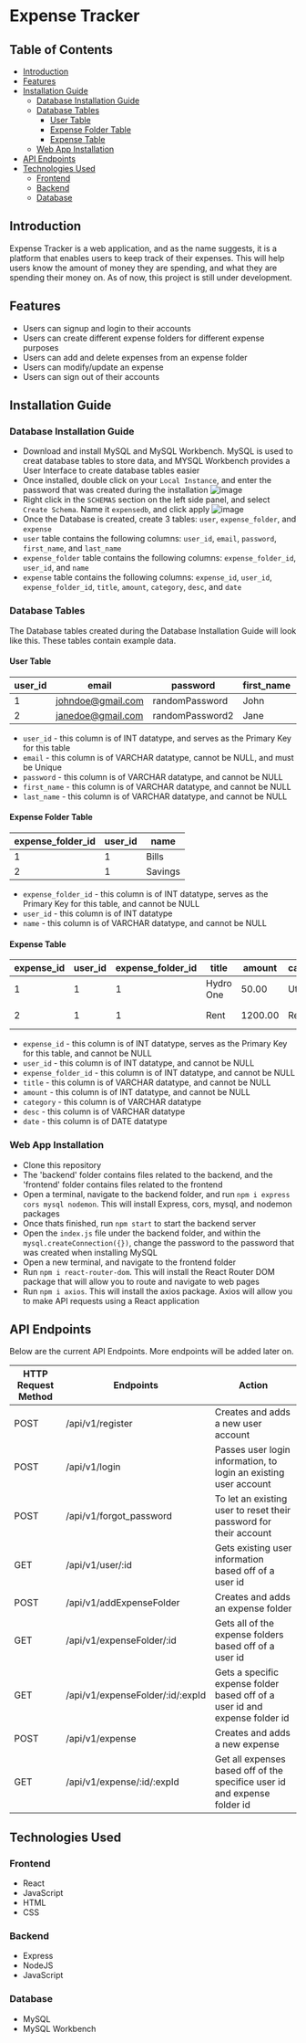 # Expense Tracker

## Table of Contents
* [Introduction](#introduction)
* [Features](#features)
* [Installation Guide](#installation-guide)
	* [Database Installation Guide](#database-installation-guide)
	* [Database Tables](#database-tables)
		* [User Table](#user-table)
		* [Expense Folder Table](#expense-folder-table)
		* [Expense Table](#expense-table)
	* [Web App Installation](#web-app-installation)
* [API Endpoints](#api-endpoints)
* [Technologies Used](#technologies-used)
	* [Frontend](#frontend)
	* [Backend](#backend)
	* [Database](#database)

## Introduction
Expense Tracker is a web application, and as the name suggests, it is a platform that enables users to keep track of their expenses. This will help users know the amount of money they are spending, and what they are spending their money on. As of now, this project is still under development.

## Features
* Users can signup and login to their accounts
* Users can create different expense folders for different expense purposes
* Users can add and delete expenses from an expense folder
* Users can modify/update an expense
* Users can sign out of their accounts

## Installation Guide

### Database Installation Guide
* Download and install MySQL and MySQL Workbench. MySQL is used to creat database tables to store data, and MYSQL Workbench provides a User Interface to create database tables easier
* Once installed, double click on your ```Local Instance```, and enter the password that was created during the installation ![image](https://i.postimg.cc/fRYTWsVV/Double-Click-Local-Instance2.png)
* Right click in the ```SCHEMAS``` section on the left side panel, and select ```Create Schema```. Name it ```expensedb```, and click apply ![image](https://i.postimg.cc/FRH9xJDS/Create-Shema.png)
* Once the Database is created, create 3 tables: ```user```, ```expense_folder```, and ```expense```
* ```user``` table contains the following columns: ```user_id```, ```email```, ```password```, ```first_name```, and ```last_name```
* ```expense_folder``` table contains the following columns: ```expense_folder_id```, ```user_id```, and ```name```
* ```expense``` table contains the following columns: ```expense_id```, ```user_id```, ```expense_folder_id```, ```title```, ```amount```, ```category```, ```desc```, and ```date```

### Database Tables
The Database tables created during the Database Installation Guide will look like this. These tables contain example data.

#### User Table
| user_id | email | password | first_name | last_name |
| --- | --- | --- | --- | --- |
| 1 | johndoe@gmail.com | randomPassword | John | Doe |
| 2 | janedoe@gmail.com | randomPassword2 | Jane | Doe |

* ```user_id``` - this column is of INT datatype, and serves as the Primary Key for this table
* ```email``` -  this column is of VARCHAR datatype, cannot be NULL, and must be Unique
* ```password``` - this column is of VARCHAR datatype, and cannot be NULL
* ```first_name``` - this column is of VARCHAR datatype, and cannot be NULL
* ```last_name``` - this column is of VARCHAR datatype, and cannot be NULL

#### Expense Folder Table
| expense_folder_id | user_id | name |
| --- | --- | --- |
| 1 | 1 | Bills |
| 2 | 1 | Savings |

* ```expense_folder_id``` - this column is of INT datatype, serves as the Primary Key for this table, and cannot be NULL
* ```user_id``` - this column is of INT datatype
* ```name``` - this column is of VARCHAR datatype, and cannot be NULL

#### Expense Table 
| expense_id | user_id | expense_folder_id | title | amount | category | desc | date |
| --- | --- | --- | --- | --- | --- | --- | --- |
| 1 | 1 | 1 | Hydro One | 50.00 | Utilities | Water Bill | 17/10/2023 |
| 2 | 1| 1| Rent | 1200.00 | Rent Bill | Monthly Rent | 17/10/2023 |

* ```expense_id``` - this column is of INT datatype, serves as the Primary Key for this table, and cannot be NULL
* ```user_id``` - this column is of INT datatype, and cannot be NULL
* ```expense_folder_id``` - this column is of INT datatype, and cannot be NULL
* ```title``` - this column is of VARCHAR datatype, and cannot be NULL
* ```amount``` - this column is of INT datatype, and cannot be NULL
* ```category``` - this column is of VARCHAR datatype
* ```desc``` - this column is of VARCHAR datatype
* ```date``` - this column is of DATE datatype

### Web App Installation
* Clone this repository
* The 'backend' folder contains files related to the backend, and the 'frontend' folder contains files related to the frontend
* Open a terminal, navigate to the backend folder, and run ```npm i express cors mysql nodemon```. This will install Express, cors, mysql, and nodemon packages
* Once thats finished, run ```npm start``` to start the backend server
* Open the ```index.js``` file under the backend folder, and within the ```mysql.createConnection({})```, change the password to the password that was created when installing MySQL
* Open a new terminal, and navigate to the frontend folder
* Run ```npm i react-router-dom```. This will install the React Router DOM package that will allow you to route and navigate to web pages
* Run ```npm i axios```. This will install the axios package. Axios will allow you to make API requests using a React application

## API Endpoints
Below are the current API Endpoints. More endpoints will be added later on.

| HTTP Request Method | Endpoints | Action |
| --- | --- | --- |
| POST | /api/v1/register | Creates and adds a new user account |
| POST | /api/v1/login | Passes user login information, to login an existing user account |
| POST | /api/v1/forgot_password | To let an existing user to reset their password for their account |
| GET | /api/v1/user/:id | Gets existing user information based off of a user id |
| POST | /api/v1/addExpenseFolder | Creates and adds an expense folder |
| GET | /api/v1/expenseFolder/:id | Gets all of the expense folders based off of a user id |
| GET | /api/v1/expenseFolder/:id/:expId | Gets a specific expense folder based off of a user id and expense folder id |
| POST | /api/v1/expense | Creates and adds a new expense |
| GET | /api/v1/expense/:id/:expId | Get all expenses based off of the specifice user id and expense folder id |

## Technologies Used 

### Frontend 
* React
* JavaScript
* HTML 
* CSS 

### Backend 
* Express 
* NodeJS
* JavaScript

### Database
* MySQL
* MySQL Workbench